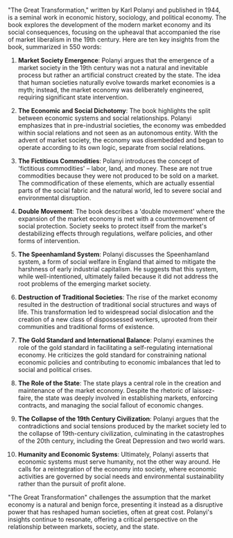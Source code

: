 "The Great Transformation," written by Karl Polanyi and published in 1944, is a seminal work in economic history, sociology, and political economy. The book explores the development of the modern market economy and its social consequences, focusing on the upheaval that accompanied the rise of market liberalism in the 19th century. Here are ten key insights from the book, summarized in 550 words:

1. **Market Society Emergence**: Polanyi argues that the emergence of a market society in the 19th century was not a natural and inevitable process but rather an artificial construct created by the state. The idea that human societies naturally evolve towards market economies is a myth; instead, the market economy was deliberately engineered, requiring significant state intervention.

2. **The Economic and Social Dichotomy**: The book highlights the split between economic systems and social relationships. Polanyi emphasizes that in pre-industrial societies, the economy was embedded within social relations and not seen as an autonomous entity. With the advent of market society, the economy was disembedded and began to operate according to its own logic, separate from social relations.

3. **The Fictitious Commodities**: Polanyi introduces the concept of 'fictitious commodities' – labor, land, and money. These are not true commodities because they were not produced to be sold on a market. The commodification of these elements, which are actually essential parts of the social fabric and the natural world, led to severe social and environmental disruption.

4. **Double Movement**: The book describes a 'double movement' where the expansion of the market economy is met with a countermovement of social protection. Society seeks to protect itself from the market's destabilizing effects through regulations, welfare policies, and other forms of intervention.

5. **The Speenhamland System**: Polanyi discusses the Speenhamland system, a form of social welfare in England that aimed to mitigate the harshness of early industrial capitalism. He suggests that this system, while well-intentioned, ultimately failed because it did not address the root problems of the emerging market society.

6. **Destruction of Traditional Societies**: The rise of the market economy resulted in the destruction of traditional social structures and ways of life. This transformation led to widespread social dislocation and the creation of a new class of dispossessed workers, uprooted from their communities and traditional forms of existence.

7. **The Gold Standard and International Balance**: Polanyi examines the role of the gold standard in facilitating a self-regulating international economy. He criticizes the gold standard for constraining national economic policies and contributing to economic imbalances that led to social and political crises.

8. **The Role of the State**: The state plays a central role in the creation and maintenance of the market economy. Despite the rhetoric of laissez-faire, the state was deeply involved in establishing markets, enforcing contracts, and managing the social fallout of economic changes.

9. **The Collapse of the 19th Century Civilization**: Polanyi argues that the contradictions and social tensions produced by the market society led to the collapse of 19th-century civilization, culminating in the catastrophes of the 20th century, including the Great Depression and two world wars.

10. **Humanity and Economic Systems**: Ultimately, Polanyi asserts that economic systems must serve humanity, not the other way around. He calls for a reintegration of the economy into society, where economic activities are governed by social needs and environmental sustainability rather than the pursuit of profit alone.

"The Great Transformation" challenges the assumption that the market economy is a natural and benign force, presenting it instead as a disruptive power that has reshaped human societies, often at great cost. Polanyi's insights continue to resonate, offering a critical perspective on the relationship between markets, society, and the state.